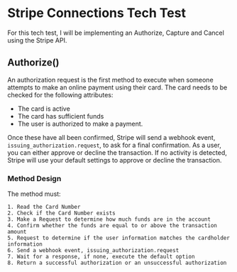# Stripe Connections Tech Test
For this tech test, I will be implementing an Authorize, Capture and Cancel using the Stripe API. 

## Authorize()
An authorization request is the first method to execute when someone attempts to make an online payment using their card. The card needs to be checked for the following attributes:

- The card is active
- The card has sufficient funds
- The user is authorized to make a payment.

Once these have all been confirmed, Stripe will send a webhook event, `issuing_authorization.request`, to ask for a final confirmation.
As a user, you can either approve or decline the transaction.
If no activity is detected, Stripe will use your default settings to approve or decline the transaction.

### Method Design
The method must:
```
1. Read the Card Number
2. Check if the Card Number exists
3. Make a Request to determine how much funds are in the account
4. Confirm whether the funds are equal to or above the transaction amount
5. Request to determine if the user information matches the cardholder information
6. Send a webhook event, issuing_authorization.request
7. Wait for a response, if none, execute the default option
8. Return a successful authorization or an unsuccessful authorization
```